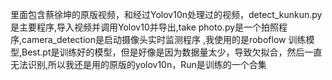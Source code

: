 里面包含蔡徐坤的原版视频，和经过Yolov10n处理过的视频，detect_kunkun.py是主要程序,导入视频并调用Yolov10并导出,take photo.py是一个拍照程序,camera_detection是启动摄像头实时监测程序
,我使用的是roboflow 训练模型,Best.pt是训练好的模型，但是好像是因为数据量太少，导致欠拟合，然后一直无法识别,所以我还是用的原版的yolov10n，Run是训练的一个合集


